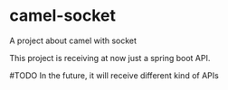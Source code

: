 # camel-socket
A project about camel with socket

This project is receiving at now just a spring boot API.


#TODO
In the future, it will receive different kind of APIs
